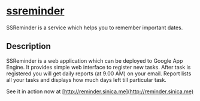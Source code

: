 [ssreminder](http://github.com/ssinica/ssreminder/)
=========== 

SSReminder is a service which helps you to remember important dates.

Description
---------------------

SSReminder is a web application which can be deployed to Google App Engine. It provides simple web interface to register new tasks.
After task is registered you will get daily reports (at 9.00 AM) on  your email. Report lists all your tasks and displays how much days left till particular task.

See it in action now at [http://reminder.sinica.me](http://reminder.sinica.me)                                                                    
